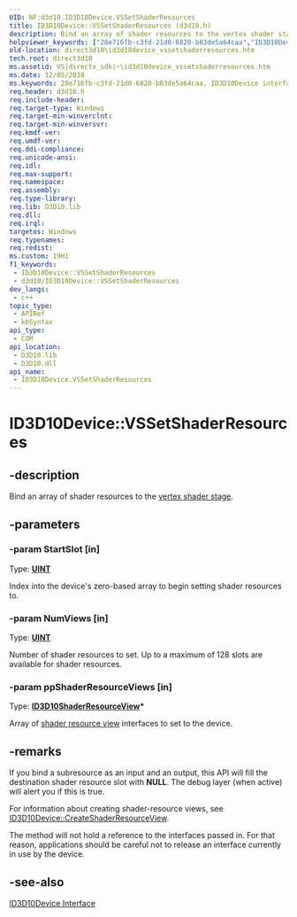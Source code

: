 ```yaml
---
UID: NF:d3d10.ID3D10Device.VSSetShaderResources
title: ID3D10Device::VSSetShaderResources (d3d10.h)
description: Bind an array of shader resources to the vertex shader stage.
helpviewer_keywords: ["28e716fb-c3fd-21d0-6820-b83de5a64caa","ID3D10Device interface [Direct3D 10]","VSSetShaderResources method","ID3D10Device.VSSetShaderResources","ID3D10Device::VSSetShaderResources","VSSetShaderResources","VSSetShaderResources method [Direct3D 10]","VSSetShaderResources method [Direct3D 10]","ID3D10Device interface","d3d10/ID3D10Device::VSSetShaderResources","direct3d10.id3d10device_vssetshaderresources"]
old-location: direct3d10\id3d10device_vssetshaderresources.htm
tech.root: direct3d10
ms.assetid: VS|directx_sdk|~\id3d10device_vssetshaderresources.htm
ms.date: 12/05/2018
ms.keywords: 28e716fb-c3fd-21d0-6820-b83de5a64caa, ID3D10Device interface [Direct3D 10],VSSetShaderResources method, ID3D10Device.VSSetShaderResources, ID3D10Device::VSSetShaderResources, VSSetShaderResources, VSSetShaderResources method [Direct3D 10], VSSetShaderResources method [Direct3D 10],ID3D10Device interface, d3d10/ID3D10Device::VSSetShaderResources, direct3d10.id3d10device_vssetshaderresources
req.header: d3d10.h
req.include-header: 
req.target-type: Windows
req.target-min-winverclnt: 
req.target-min-winversvr: 
req.kmdf-ver: 
req.umdf-ver: 
req.ddi-compliance: 
req.unicode-ansi: 
req.idl: 
req.max-support: 
req.namespace: 
req.assembly: 
req.type-library: 
req.lib: D3D10.lib
req.dll: 
req.irql: 
targetos: Windows
req.typenames: 
req.redist: 
ms.custom: 19H1
f1_keywords:
 - ID3D10Device::VSSetShaderResources
 - d3d10/ID3D10Device::VSSetShaderResources
dev_langs:
 - c++
topic_type:
 - APIRef
 - kbSyntax
api_type:
 - COM
api_location:
 - D3D10.lib
 - D3D10.dll
api_name:
 - ID3D10Device.VSSetShaderResources
---
```


# ID3D10Device::VSSetShaderResources


## -description

Bind an array of shader resources to the <a href="https://docs.microsoft.com/windows/desktop/direct3d11/vertex-shader-stage">vertex shader stage</a>.

## -parameters

### -param StartSlot [in]

Type: <b><a href="https://docs.microsoft.com/windows/desktop/WinProg/windows-data-types">UINT</a></b>

Index into the device's zero-based array to begin setting shader resources to.

### -param NumViews [in]

Type: <b><a href="https://docs.microsoft.com/windows/desktop/WinProg/windows-data-types">UINT</a></b>

Number of shader resources to set. Up to a maximum of 128 slots are available for shader resources.

### -param ppShaderResourceViews [in]

Type: <b><a href="https://docs.microsoft.com/windows/desktop/api/d3d10/nn-d3d10-id3d10shaderresourceview">ID3D10ShaderResourceView</a>*</b>

Array of <a href="https://docs.microsoft.com/windows/desktop/api/d3d10/nn-d3d10-id3d10shaderresourceview">shader resource view</a> interfaces to set to the device.

## -remarks

If you bind a subresource as an input and an output, this API will fill the destination shader resource slot with <b>NULL</b>. The debug layer (when active) will alert you if this is true.

For information about creating shader-resource views, see <a href="https://docs.microsoft.com/windows/desktop/api/d3d10/nf-d3d10-id3d10device-createshaderresourceview">ID3D10Device::CreateShaderResourceView</a>.

The method will not hold a reference to the interfaces passed in. For that reason, applications should be careful not to release an interface currently in use by the device.

## -see-also

<a href="https://docs.microsoft.com/windows/desktop/api/d3d10/nn-d3d10-id3d10device">ID3D10Device Interface</a>


